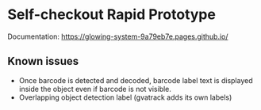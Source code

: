# Self-checkout Rapid Prototype 

Documentation: https://glowing-system-9a79eb7e.pages.github.io/

## Known issues

- Once barcode is detected and decoded, barcode label text is displayed inside the object even if barcode is not visible.
- Overlapping object detection label (gvatrack adds its own labels)
